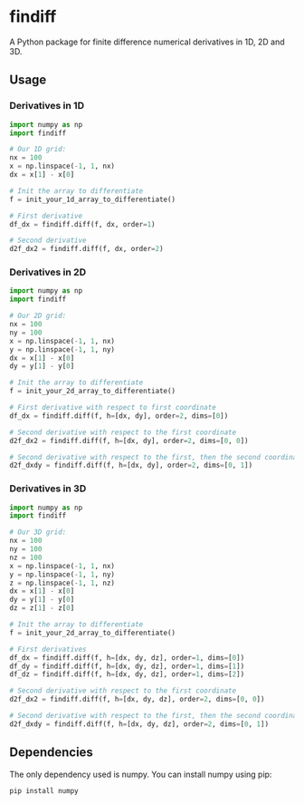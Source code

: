 # findiff
A Python package for finite difference numerical derivatives in 1D, 2D and 3D.

## Usage

### Derivatives in 1D

```python
import numpy as np
import findiff

# Our 1D grid:
nx = 100
x = np.linspace(-1, 1, nx)
dx = x[1] - x[0]

# Init the array to differentiate
f = init_your_1d_array_to_differentiate()

# First derivative
df_dx = findiff.diff(f, dx, order=1)

# Second derivative
d2f_dx2 = findiff.diff(f, dx, order=2)

```

### Derivatives in 2D

```python
import numpy as np
import findiff

# Our 2D grid:
nx = 100
ny = 100
x = np.linspace(-1, 1, nx)
y = np.linspace(-1, 1, ny)
dx = x[1] - x[0]
dy = y[1] - y[0] 

# Init the array to differentiate
f = init_your_2d_array_to_differentiate()

# First derivative with respect to first coordinate
df_dx = findiff.diff(f, h=[dx, dy], order=2, dims=[0])

# Second derivative with respect to the first coordinate
d2f_dx2 = findiff.diff(f, h=[dx, dy], order=2, dims=[0, 0])

# Second derivative with respect to the first, then the second coordinate
d2f_dxdy = findiff.diff(f, h=[dx, dy], order=2, dims=[0, 1])
```

### Derivatives in 3D

```python
import numpy as np
import findiff

# Our 3D grid:
nx = 100
ny = 100
nz = 100
x = np.linspace(-1, 1, nx)
y = np.linspace(-1, 1, ny)
z = np.linspace(-1, 1, nz)
dx = x[1] - x[0]
dy = y[1] - y[0] 
dz = z[1] - z[0] 

# Init the array to differentiate
f = init_your_2d_array_to_differentiate()

# First derivatives
df_dx = findiff.diff(f, h=[dx, dy, dz], order=1, dims=[0])
df_dy = findiff.diff(f, h=[dx, dy, dz], order=1, dims=[1])
df_dz = findiff.diff(f, h=[dx, dy, dz], order=1, dims=[2])

# Second derivative with respect to the first coordinate
d2f_dx2 = findiff.diff(f, h=[dx, dy, dz], order=2, dims=[0, 0])

# Second derivative with respect to the first, then the second coordinate
d2f_dxdy = findiff.diff(f, h=[dx, dy, dz], order=2, dims=[0, 1])
```


## Dependencies

The only dependency used is numpy. You can install numpy using pip:

```
pip install numpy
```

